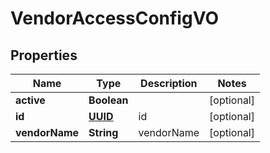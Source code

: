 
# VendorAccessConfigVO

## Properties
Name | Type | Description | Notes
------------ | ------------- | ------------- | -------------
**active** | **Boolean** |  |  [optional]
**id** | [**UUID**](UUID.md) | id |  [optional]
**vendorName** | **String** | vendorName |  [optional]



